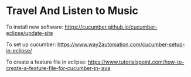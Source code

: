 # Travel And Listen to Music


To install new software: https://cucumber.github.io/cucumber-eclipse/update-site

To set up cucumber: https://www.way2automation.com/cucumber-setup-in-eclipse/

To create a feature file in eclipse: https://www.tutorialspoint.com/how-to-create-a-feature-file-for-cucumber-in-java


